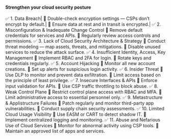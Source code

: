 #### Strengthen your cloud security posture

✅ 1. Data Breach|
 🔹 Double-check encryption settings — CSPs don’t encrypt by default.|
 🔹 Ensure data at rest and in transit is encrypted.|
✅ 2. Misconfiguration & Inadequate Change Control
 🔹 Remove default credentials for services and APIs.
 🔹 Regularly review access controls and permissions.
✅ 3. Lack of Cloud Security Architecture & Strategy
 🔹 Conduct threat modeling — map assets, threats, and mitigations.
 🔹 Disable unused services to reduce the attack surface.
✅ 4. Insufficient Identity, Access, Key Management
 🔹 Implement RBAC and 2FA for login.
 🔹 Rotate keys and credentials regularly.
✅ 5. Account Hijacking
 🔹 Monitor all new account creations.
 🔹 Set up alerts for suspicious login activity.
✅ 6. Insider Threat
 🔹 Use DLP to monitor and prevent data exfiltration.
 🔹 Limit access based on the principle of least privilege.
✅ 7. Insecure Interfaces & APIs
 🔹 Enforce input validation for APIs.
 🔹 Use CSP traffic throttling to block abuse.
✅ 8. Weak Control Plane
 🔹 Restrict control plane access with RBAC and MFA.
 🔹 Limit administrative access to essential personnel only.
✅ 9. Metastructure & Applistructure Failures
 🔹 Patch regularly and monitor third-party app vulnerabilities.
 🔹 Conduct supply chain security assessments.
✅ 10. Limited Cloud Usage Visibility
 🔹 Use EASM or CART to detect shadow IT.
 🔹 Implement centralized logging and monitoring.
✅ 11. Abuse and Nefarious Use of Cloud Services
 🔹 Monitor for abnormal activity using CSP tools.
 🔹 Maintain an approved list of apps and services.
